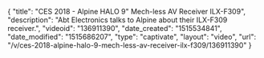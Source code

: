 {
    "title": "CES 2018 - Alpine HALO 9\" Mech-less AV Receiver ILX-F309",
    "description": "Abt Electronics talks to Alpine about their ILX-F309 receiver.",
    "videoid": "136911390",
    "date_created": "1515534841",
    "date_modified": "1515686207",
    "type": "captivate",
    "layout": "video",
    "url": "\/v\/ces-2018-alpine-halo-9-mech-less-av-receiver-ilx-f309\/136911390"
}